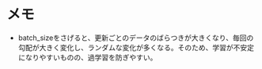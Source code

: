 # メモ
- batch_sizeをさげると、更新ごとのデータのばらつきが大きくなり、毎回の勾配が大きく変化し、ランダムな変化が多くなる。そのため、学習が不安定になりやすいものの、過学習を防ぎやすい。

